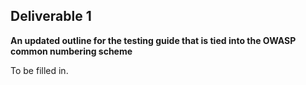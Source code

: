 ## **Deliverable 1**

**An updated outline for the testing guide that is tied into the OWASP
common numbering scheme**

To be filled in.